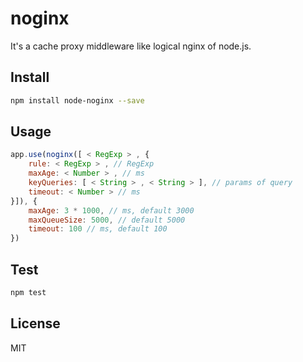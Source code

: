 # noginx
It's a cache proxy middleware like logical nginx of node.js.

## Install

```bash
npm install node-noginx --save
```

## Usage

```js
app.use(noginx([ < RegExp > , {
    rule: < RegExp > , // RegExp
    maxAge: < Number > , // ms
    keyQueries: [ < String > , < String > ], // params of query
    timeout: < Number > // ms
}]), {
    maxAge: 3 * 1000, // ms, default 3000
    maxQueueSize: 5000, // default 5000
    timeout: 100 // ms, default 100
})
```

## Test

```bash
npm test
```

## License

MIT